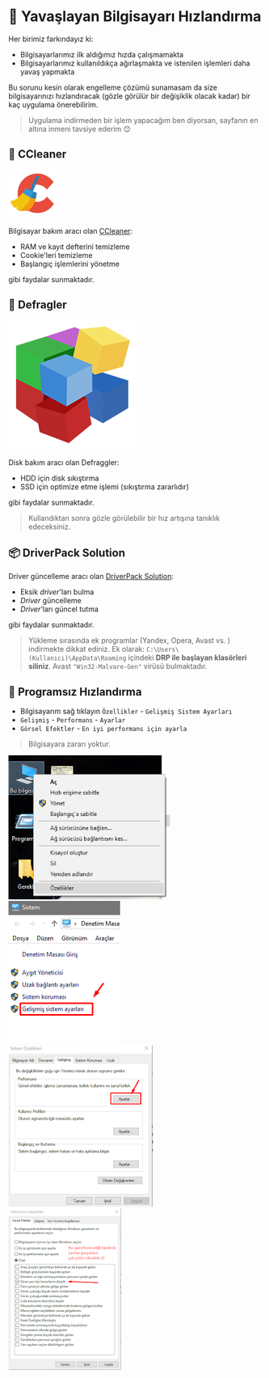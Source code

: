 # 💨 Yavaşlayan Bilgisayarı Hızlandırma

Her birimiz farkındayız ki:

* Bilgisayarlarımız ilk aldığımız hızda çalışmamakta
* Bilgisayarlarımız kullanıldıkça ağırlaşmakta ve istenilen işlemleri daha yavaş yapmakta

Bu sorunu kesin olarak engelleme çözümü sunamasam da size bilgisayarınızı hızlandıracak \(gözle görülür bir değişiklik olacak kadar\) bir kaç uygulama önerebilirim.

> Uygulama indirmeden bir işlem yapacağım ben diyorsan, sayfanın en altına inmeni tavsiye ederim 😊

## 🧹 CCleaner

![ccleaner](../.gitbook/assets/ccleaner.png)

Bilgisayar bakım aracı olan [CCleaner](https://www.ccleaner.com/ccleaner):

* RAM ve kayıt defterini temizleme
* Cookie'leri temizleme
* Başlangıç işlemlerini yönetme

gibi faydalar sunmaktadır.

## 🧱 Defragler

![defragler](../.gitbook/assets/defragler.png)

Disk bakım aracı olan Defraggler:

* HDD için disk sıkıştırma
* SSD için optimize etme işlemi \(sıkıştırma zararlıdır\)

gibi faydalar sunmaktadır.

> Kullandıktan sonra gözle görülebilir bir hız artışına tanıklık edeceksiniz.

## 📦 DriverPack Solution

Driver güncelleme aracı olan [DriverPack Solution](http://download.drp.su/17-online/DriverPack-17-Online_88304581.1512049963.exe):

* Eksik _driver_'ları bulma
* _Driver_ güncelleme
* _Driver_'ları güncel tutma

gibi faydalar sunmaktadır.

> Yükleme sırasında ek programlar \(Yandex, Opera, Avast vs. \) indirmekte dikkat ediniz. Ek olarak: `C:\Users\(Kullanıcı)\AppData\Roaming` içindeki **DRP ile başlayan klasörleri siliniz**. Avast `"Win32-Malvare-Gen"` virüsü bulmaktadır.

## 🦢 Programsız Hızlandırma

* Bilgisayarım sağ tıklayın `Özellikler` - `Gelişmiş Sistem Ayarları`
* `Gelişmiş` - `Performans` - `Ayarlar`
* `Görsel Efektler` - `En iyi performans için ayarla`

> Bilgisayara zararı yoktur.

![Programs&#x131;z H&#x131;zland&#x131;rma1](../.gitbook/assets/win10_fast1.png) ![Programs&#x131;z H&#x131;zland&#x131;rma2](../.gitbook/assets/win10_fast2.png) ![Programs&#x131;z H&#x131;zland&#x131;rma3](../.gitbook/assets/win10_fast3.png) ![Programs&#x131;z H&#x131;zland&#x131;rma4](../.gitbook/assets/win10_fast4.png)

